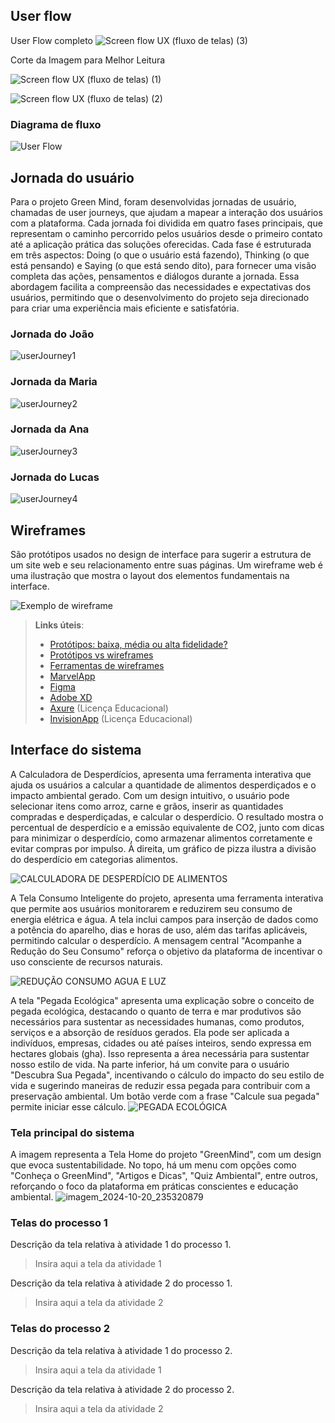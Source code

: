 

 ## User flow



User Flow completo
![Screen flow UX (fluxo de telas) (3)](https://github.com/user-attachments/assets/c426e3e3-19cc-4414-8868-b714c8772b04)

Corte da Imagem para Melhor Leitura 

![Screen flow UX (fluxo de telas) (1)](https://github.com/user-attachments/assets/7a8450af-87a5-448b-abc7-cf52a6de2db8)

![Screen flow UX (fluxo de telas) (2)](https://github.com/user-attachments/assets/2f201b2f-ad9e-4633-81e3-ccb763a6cc36)



### Diagrama de fluxo



![User Flow](https://github.com/user-attachments/assets/88e68bd2-b358-42e8-b1d9-f1ff46bc9b6d)


## Jornada do usuário
Para o projeto Green Mind, foram desenvolvidas jornadas de usuário, chamadas de user journeys, que ajudam a mapear a interação dos usuários com a plataforma. Cada jornada foi dividida em quatro fases principais, que representam o caminho percorrido pelos usuários desde o primeiro contato até a aplicação prática das soluções oferecidas. Cada fase é estruturada em três aspectos: Doing (o que o usuário está fazendo), Thinking (o que está pensando) e Saying (o que está sendo dito), para fornecer uma visão completa das ações, pensamentos e diálogos durante a jornada. Essa abordagem facilita a compreensão das necessidades e expectativas dos usuários, permitindo que o desenvolvimento do projeto seja direcionado para criar uma experiência mais eficiente e satisfatória.

### Jornada do João
![userJourney1](https://github.com/user-attachments/assets/c52acae4-9a9b-4421-b954-5b90327d7f2d)

### Jornada da Maria
![userJourney2](https://github.com/user-attachments/assets/dfb9e106-2ddd-4185-b6ac-cf5795f1b321)


### Jornada da Ana
![userJourney3](https://github.com/user-attachments/assets/90c495c7-865b-4d53-b778-443f5b603c91)


### Jornada do Lucas
![userJourney4](https://github.com/user-attachments/assets/b1c4191c-7965-48fe-b9ea-c3e7fdf42355)


## Wireframes

São protótipos usados no design de interface para sugerir a estrutura de um site web e seu relacionamento entre suas páginas. Um wireframe web é uma ilustração que mostra o layout dos elementos fundamentais na interface.

![Exemplo de wireframe](images/wireframe.png)
 
> **Links úteis**:
> - [Protótipos: baixa, média ou alta fidelidade?](https://medium.com/ladies-that-ux-br/prot%C3%B3tipos-baixa-m%C3%A9dia-ou-alta-fidelidade-71d897559135)
> - [Protótipos vs wireframes](https://www.nngroup.com/videos/prototypes-vs-wireframes-ux-projects/)
> - [Ferramentas de wireframes](https://rockcontent.com/blog/wireframes/)
> - [MarvelApp](https://marvelapp.com/developers/documentation/tutorials/)
> - [Figma](https://www.figma.com/)
> - [Adobe XD](https://www.adobe.com/br/products/xd.html#scroll)
> - [Axure](https://www.axure.com/edu) (Licença Educacional)
> - [InvisionApp](https://www.invisionapp.com/) (Licença Educacional)


## Interface do sistema

A Calculadora de Desperdícios, apresenta uma ferramenta interativa que ajuda os usuários a calcular a quantidade de alimentos desperdiçados e o impacto ambiental gerado. Com um design intuitivo, o usuário pode selecionar itens como arroz, carne e grãos, inserir as quantidades compradas e desperdiçadas, e calcular o desperdício. O resultado mostra o percentual de desperdício e a emissão equivalente de CO2, junto com dicas para minimizar o desperdício, como armazenar alimentos corretamente e evitar compras por impulso. À direita, um gráfico de pizza ilustra a divisão do desperdício em categorias alimentos.

![CALCULADORA DE DESPERDÍCIO DE ALIMENTOS](https://github.com/user-attachments/assets/7900c716-5a98-4db6-9775-fdcebb366088)

A Tela Consumo Inteligente do projeto, apresenta uma ferramenta interativa que permite aos usuários monitorarem e reduzirem seu consumo de energia elétrica e água. A tela inclui campos para inserção de dados como a potência do aparelho, dias e horas de uso, além das tarifas aplicáveis, permitindo calcular o desperdício. A mensagem central "Acompanhe a Redução do Seu Consumo" reforça o objetivo da plataforma de incentivar o uso consciente de recursos naturais.

![REDUÇÃO CONSUMO AGUA E LUZ](https://github.com/user-attachments/assets/a8979656-6934-4c39-8a7f-56c7f59759c2)

A tela "Pegada Ecológica" apresenta uma explicação sobre o conceito de pegada ecológica, destacando o quanto de terra e mar produtivos são necessários para sustentar as necessidades humanas, como produtos, serviços e a absorção de resíduos gerados. Ela pode ser aplicada a indivíduos, empresas, cidades ou até países inteiros, sendo expressa em hectares globais (gha). Isso representa a área necessária para sustentar nosso estilo de vida. Na parte inferior, há um convite para o usuário "Descubra Sua Pegada", incentivando o cálculo do impacto do seu estilo de vida e sugerindo maneiras de reduzir essa pegada para contribuir com a preservação ambiental. Um botão verde com a frase "Calcule sua pegada" permite iniciar esse cálculo.
![PEGADA ECOLÓGICA](https://github.com/user-attachments/assets/57fe2ea0-892b-46a7-ad3a-8c49c1368277)


### Tela principal do sistema

A imagem representa a Tela Home do projeto "GreenMind", com um design que evoca sustentabilidade. No topo, há um menu com opções como "Conheça o GreenMind", "Artigos e Dicas", "Quiz Ambiental", entre outros, reforçando o foco da plataforma em práticas conscientes e educação ambiental.
![imagem_2024-10-20_235320879](https://github.com/user-attachments/assets/8ed7a4c7-d677-4f4f-b75a-a8c041e5c16c)

###  Telas do processo 1

Descrição da tela relativa à atividade 1 do processo 1.

> Insira aqui a tela da atividade 1

Descrição da tela relativa à atividade 2 do processo 1.

> Insira aqui a tela da atividade 2


### Telas do processo 2

Descrição da tela relativa à atividade 1 do processo 2.

> Insira aqui a tela da atividade 1

Descrição da tela relativa à atividade 2 do processo 2.

> Insira aqui a tela da atividade 2
